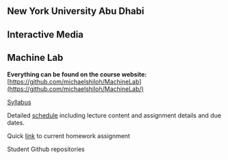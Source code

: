 ## New York University Abu Dhabi
## Interactive Media
## Machine Lab

**Everything can be found on the course website:**   
[https://github.com/michaelshiloh/MachineLab](https://github.com/michaelshiloh/MachineLab/)


[Syllabus](syllabus.md)  

Detailed [schedule](scheduleAndAssignments.md) including lecture content and
assignment details and due dates.

Quick [link](https://github.com/michaelshiloh/MachineLab/blob/master/schedule.md#current-homework-assignment)
to current homework assignment

Student Github repositories  

